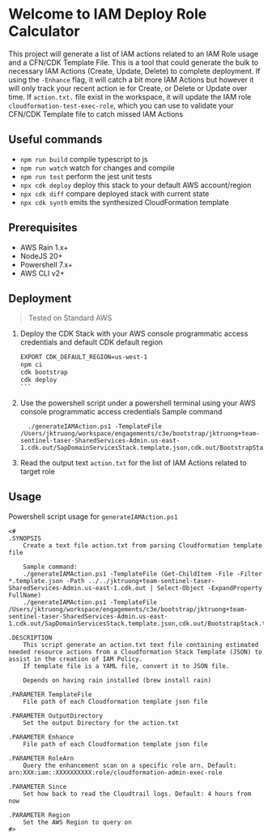 # Welcome to IAM Deploy Role Calculator
This project will generate a list of IAM actions related to an IAM Role usage and a CFN/CDK Template File. This is a tool that could generate the bulk to necessary IAM Actions (Create, Update, Delete) to complete deployment.
If using the `-Enhance` flag, it will catch a bit more IAM Actions but however it will only track your recent action ie for Create, or Delete or Update over time.
If `action.txt.` file exist in the workspace, it will update the IAM role `cloudformation-test-exec-role`, which you can use to validate your CFN/CDK Template file to catch missed IAM Actions

## Useful commands

* `npm run build`   compile typescript to js
* `npm run watch`   watch for changes and compile
* `npm run test`    perform the jest unit tests
* `npx cdk deploy`  deploy this stack to your default AWS account/region
* `npx cdk diff`    compare deployed stack with current state
* `npx cdk synth`   emits the synthesized CloudFormation template

## Prerequisites
* AWS Rain 1.x+
* NodeJS 20+
* Powershell 7.x+
* AWS CLI v2+

## Deployment
> Tested on Standard AWS

1. Deploy the CDK Stack with your AWS console programmatic access credentials and default CDK default region
   ````bash
   EXPORT CDK_DEFAULT_REGION=us-west-1
   npm ci
   cdk bootstrap
   cdk deploy
   ```

2. Use the powershell script under a powershell terminal using your AWS console programmatic access credentials
    Sample command
   ```pwsh
     ./generateIAMAction.ps1 -TemplateFile /Users/jktruong/workspace/engagements/c3e/bootstrap/jktruong+team-sentinel-taser-SharedServices-Admin.us-east-1.cdk.out/SapDomainServicesStack.template.json,cdk.out/BootstrapStack.template.json
    ```

3. Read the output text `action.txt` for the list of IAM Actions related to target role

## Usage
Powershell script usage for `generateIAMAction.ps1`

```
<#
.SYNOPSIS
    Create a text file action.txt from parsing Cloudformation template file

    Sample command:
    ./generateIAMAction.ps1 -TemplateFile (Get-ChildItem -File -Filter *.template.json -Path ../../jktruong+team-sentinel-taser-SharedServices-Admin.us-east-1.cdk.out | Select-Object -ExpandProperty FullName)
    ./generateIAMAction.ps1 -TemplateFile /Users/jktruong/workspace/engagements/c3e/bootstrap/jktruong+team-sentinel-taser-SharedServices-Admin.us-east-1.cdk.out/SapDomainServicesStack.template.json,cdk.out/BootstrapStack.template.json

.DESCRIPTION
    This script generate an action.txt text file containing estimated needed resource actions from a Cloudformation Stack Template (JSON) to assist in the creation of IAM Policy.
    If template file is a YAML file, convert it to JSON file.

    Depends on having rain installed (brew install rain)

.PARAMETER TemplateFile
    File path of each Cloudformation template json file

.PARAMETER OutputDirectory
    Set the output Directory for the action.txt

.PARAMETER Enhance
    File path of each Cloudformation template json file

.PARAMETER RoleArn
    Query the enhancement scan on a specific role arn. Default: arn:XXX:iam::XXXXXXXXXX:role/cloudformation-admin-exec-role

.PARAMETER Since
    Set how back to read the Cloudtrail logs. Default: 4 hours from now

.PARAMETER Region
    Set the AWS Region to query on
#>
```
